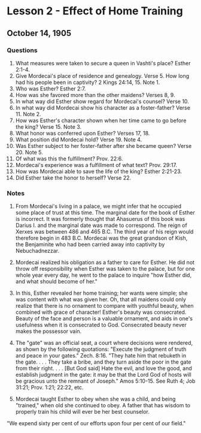 # Lesson 2 - Effect of Home Training

## October 14, 1905

### Questions

1. What measures were taken to secure a queen in Vashti's place? Esther 2:1-4.
2. Give Mordecai's place of residence and genealogy. Verse 5. How long had his people been in captivity? 2 Kings 24:14, 15. Note 1.
3. Who was Esther? Esther 2:7.
4. How was she favored more than the other maidens? Verses 8, 9.
5. In what way did Esther show regard for Mordecai's counsel? Verse 10.
6. In what way did Mordecai show his character as a foster-father? Verse 11. Note 2.
7. How was Esther's character shown when her time came to go before the king? Verse 15. Note 3.
8. What honor was conferred upon Esther? Verses 17, 18.
9. What position did Mordecai hold? Verse 19. Note 4.
10. Was Esther subject to her foster-father after she became queen? Verse 20. Note 5.
11. Of what was this the fulfillment? Prov. 22:6.
12. Mordecai's experience was a fulfillment of what text? Prov. 29:17.
13. How was Mordecai able to save the life of the king? Esther 2:21-23.
14. Did Esther take the honor to herself? Verse 22.

### Notes

1. From Mordecai's living in a palace, we might infer that he occupied some place of trust at this time. The marginal date for the book of Esther is incorrect. It was formerly thought that Ahasuerus of this book was Darius I. and the marginal date was made to correspond. The reign of Xerxes was between 486 and 465 B.C. The third year of his reign would therefore begin in 483 B.C. Mordecai was the great grandson of Kish, the Benjaminite who had been carried away into captivity by Nebuchadnezzar.

2. Mordecai realized his obligation as a father to care for Esther. He did not throw off responsibility when Esther was taken to the palace, but for one whole year every day, he went to the palace to inquire "how Esther did, and what should become of her."

3. In this, Esther revealed her home training; her wants were simple; she was content with what was given her. Oh, that all maidens could only realize that there is no ornament to compare with youthful beauty, when combined with grace of character! Esther's beauty was consecrated. Beauty of the face and person is a valuable ornament, and aids in one's usefulness when it is consecrated to God. Consecrated beauty never makes the possessor vain.

4. The "gate" was an official seat, a court where decisions were rendered, as shown by the following quotations: "Execute the judgment of truth and peace in your gates." Zech. 8:16. "They hate him that rebuketh in the gate. . . . They take a bribe, and they turn aside the poor in the gate from their right. . . . [But God said] Hate the evil, and love the good, and establish judgment in the gate: it may be that the Lord God of hosts will be gracious unto the remnant of Joseph." Amos 5:10-15. See Ruth 4; Job 31:21; Prov. 1:21; 22:22, etc.

5. Mordecai taught Esther to obey when she was a child, and being "trained," when old she continued to obey. A father that has wisdom to properly train his child will ever be her best counselor.

"We expend sixty per cent of our efforts upon four per cent of our field."